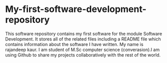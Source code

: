 # My-first-software-development-repository
This software repository contains my first software for the module Software Development. It stores all of the related files including a README file which contains information about the software I have written.
My name is rajandeep kaur. I am student of M.Sc computer science (converasion).I am using Github to share my projects collaboratively with the rest of the world.
